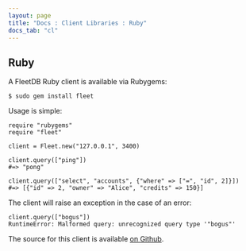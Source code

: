 ```yaml
---
layout: page
title: "Docs : Client Libraries : Ruby"
docs_tab: "cl"
---
```


Ruby
----

A FleetDB Ruby client is available via Rubygems:

    $ sudo gem install fleet

Usage is simple:
    
    require "rubygems"
    require "fleet"
    
    client = Fleet.new("127.0.0.1", 3400)
    
    client.query(["ping"])
    #=> "pong"
    
    client.query(["select", "accounts", {"where" => ["=", "id", 2]}])
    #=> [{"id" => 2, "owner" => "Alice", "credits" => 150}]

The client will raise an exception in the case of an error:

    client.query(["bogus"])
    RuntimeError: Malformed query: unrecognized query type '"bogus"'

The source for this client is available [on Github](http://github.com/mmcgrana/fleet-rb).

